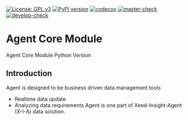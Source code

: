 [![License: GPL v3](https://img.shields.io/badge/License-GPLv3-blue.svg)](https://www.gnu.org/licenses/gpl-3.0) 
[![PyPI version](https://badge.fury.io/py/pyagent.svg)](https://pypi.org/project/pyagent) 
[![codecov](https://codecov.io/gh/X-I-A/pyagebt/branch/master/graph/badge.svg)](https://codecov.io/gh/X-I-A/pyagent) 
[![master-check](https://github.com/x-i-a/pyagent/workflows/master-check/badge.svg)](https://github.com/X-I-A/pyagent/actions?query=workflow%3Amaster-check) 
[![develop-check](https://github.com/x-i-a/pyagent/workflows/develop-check/badge.svg)](https://github.com/X-I-A/pyagent/actions?query=workflow%3Adevelop-check) 
# Agent Core Module
Agent Core Module Python Version
## Introduction
Agent is designed to be business driven data management tools
* Realtime data update
* Analyzing data requirements
Agent is one part of Xeed-Insight-Agent (X-I-A) data solution. 